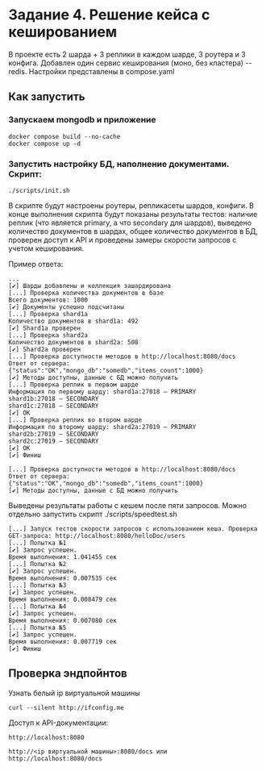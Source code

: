 # Задание 4. Решение кейса с кешированием

В проекте есть 2 шарда + 3 реплики в каждом шарде, 3 роутера и 3 конфига. Добавлен один сервис кеширования (моно, без кластера) -- redis. Настройки представлены в compose.yaml

## Как запустить

### Запускаем mongodb и приложение

```shell
docker compose build --no-cache
docker compose up -d
```

### Запустить настройку БД, наполнение документами. Скрипт:

```shell
./scripts/init.sh
```

В скрипте будут настроены роутеры, репликасеты шардов, конфиги. В конце выполнения скрипта будут показаны результаты тестов: наличие реплик (что является primary, а что secondary для шардов), выведено количество документов в шардах, общее количество документов в БД, проверен доступ к API и проведены замеры скорости запросов с учетом кеширования.

Пример ответа:

```shell
...
[✔] Шарды добавлены и коллекция зашардирована
[...] Проверка количества документов в базе
Всего документов: 1000
[✔] Документы успешно подсчитаны
[...] Проверка shard1a
Количество документов в shard1a: 492
[✔] Shard1a проверен
[...] Проверка shard2a
Количество документов в shard2a: 508
[✔] Shard2a проверен
[...] Проверка доступности методов в http://localhost:8080/docs
Ответ от сервера: {"status":"OK","mongo_db":"somedb","items_count":1000}
[✔] Методы доступны, данные с БД можно получить
[...] Проверка реплик в первом шарде
Информация по первому шарду: shard1a:27018 — PRIMARY
shard1b:27018 — SECONDARY
shard1c:27018 — SECONDARY
[✔] ОК
[...] Проверка реплик во втором шарде
Информация по второму шарду: shard2a:27019 — PRIMARY
shard2b:27019 — SECONDARY
shard2c:27019 — SECONDARY
[✔] ОК
[✔] Финиш
```

```
[...] Проверка доступности методов в http://localhost:8080/docs
Ответ от сервера: {"status":"OK","mongo_db":"somedb","items_count":1000}
[✔] Методы доступны, данные с БД можно получить
```

Выведены результаты работы с кешем после пяти запросов.
Можно отдельно запустить скрипт ./scripts/speedtest.sh
```
[...] Запуск тестов скорости запросов с использованием кеша. Проверка GET-запроса: http://localhost:8080/helloDoc/users
[...] Попытка №1
[✔] Запрос успешен.
Время выполнения: 1.041455 сек
[...] Попытка №2
[✔] Запрос успешен.
Время выполнения: 0.007535 сек
[...] Попытка №3
[✔] Запрос успешен.
Время выполнения: 0.008479 сек
[...] Попытка №4
[✔] Запрос успешен.
Время выполнения: 0.007080 сек
[...] Попытка №5
[✔] Запрос успешен.
Время выполнения: 0.007719 сек
[✔] Финиш
```

## Проверка эндпойнтов

Узнать белый ip виртуальной машины

```shell
curl --silent http://ifconfig.me
```

Доступ к API-документации:

```
http://localhost:8080

http://<ip виртуальной машины>:8080/docs или http://localhost:8080/docs
```